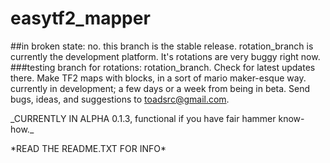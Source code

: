 # easytf2_mapper
##in broken state: no. this branch is the stable release. rotation_branch is currently the development platform. It's rotations are very buggy right now.
###testing branch for rotations: rotation_branch. Check for latest updates there.
Make TF2 maps with blocks, in a sort of mario maker-esque way. currently in development; a few days or a week from being in beta. Send bugs, ideas, and suggestions to toadsrc@gmail.com.
<p>
_CURRENTLY IN ALPHA 0.1.3, functional if you have fair hammer know-how._
<p>
*READ THE README.TXT FOR INFO*

